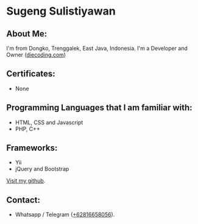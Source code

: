 # Sugeng Sulistiyawan

## About Me:

I'm from Dongko, Trenggalek, East Java, Indonesia.
I'm a Developer and Owner ([diecoding.com](https://diecoding.com))

## Certificates:

- None

## Programming Languages that I am familiar with:

- HTML, CSS and Javascript
- PHP, C++

## Frameworks:
- Yii
- jQuery and Bootstrap

[Visit my github](https://github.com/die-coding).

## Contact:
- Whatsapp / Telegram ([+62816658056](tel:+62816658056)).
